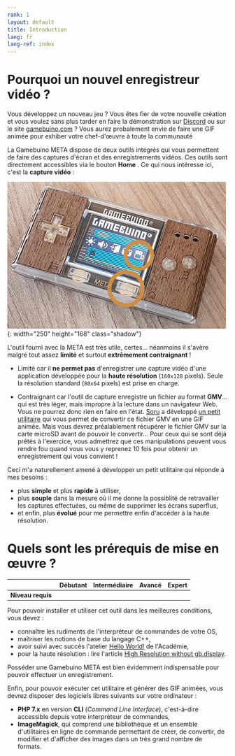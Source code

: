 ```yaml
---
rank: 1
layout: default
title: Introduction
lang: fr
lang-ref: index
---
```


# Pourquoi un nouvel enregistreur vidéo ?

Vous développez un nouveau jeu ? Vous êtes fier de votre nouvelle création et vous voulez sans plus tarder en faire la démonstration sur [Discord](https://discordapp.com/) ou sur le site [gamebuino.com](https://gamebuino.com) ? Vous aurez probalement envie de faire une GIF animée pour exhiber votre chef-d'œuvre à toute la communauté <i class="far fa-smile"></i>

La Gamebuino META dispose de deux outils intégrés qui vous permettent de faire des captures d'écran et des enregistrements vidéos. Ces outils sont directement accessibles via le bouton **Home** <i class="fa fa-home"></i>. Ce qui nous intéresse ici, c'est la **capture vidéo** :

![Enregistrement vidéo natif](../assets/figures/native-screen-recording-500x336.jpg){: width="250" height="168" class="shadow"}

L'outil fourni avec la META est très utile, certes... néanmoins il s'avère malgré tout assez **limité** et surtout **extrêmement contraignant** !

- Limité car il **ne permet pas** d'enregistrer une capture vidéo d'une application développée pour la **haute résolution** (`160x128` pixels). Seule la résolution standard (`80x64` pixels) est prise en charge.

- Contraignant car l'outil de capture enregistre un fichier au format **GMV**... qui est très léger, mais impropre à la lecture dans un navigateur Web. Vous ne pourrez donc rien en faire en l'état. [Soru](https://gamebuino.com/@sorunome) a développé [un petit utilitaire](https://gamebuino.com/creations/gmv-to-gif-converter) qui vous permet de convertir ce fichier GMV en une GIF animée. Mais vous devrez préalablement récupérer le fichier GMV sur la carte microSD avant de pouvoir le convertir... Pour ceux qui se sont déjà prêtés à l'exercice, vous admettrez que ces manipulations peuvent vous rendre fou quand vous vous y reprenez 10 fois pour obtenir un enregistrement qui vous convient !

Ceci m'a naturellement amené à développer un petit utilitaire qui réponde à mes besoins :

- plus **simple** et plus **rapide** à utiliser,
- plus **souple** dans la mesure où il me donne la possiblité de retravailler les captures effectuées, ou même de supprimer les écrans superflus,
- et enfin, plus **évolué** pour me permettre enfin d'accéder à la haute résolution.


# Quels sont les prérequis de mise en œuvre ?

|                   |           Débutant           |           Intermédiaire            | Avancé | Expert |
|------------------:|:----------------------------:|:----------------------------------:|:------:|:------:|
| **Niveau requis** | <i class="fas fa-check"></i> | <i class="fas fa-check faded"></i> |        |        |

Pour pouvoir installer et utiliser cet outil dans les meilleures conditions, vous devez :

- connaître les rudiments de l'interpréteur de commandes de votre OS,
- maîtriser les notions de base du langage C++,
- avoir suivi avec succès l'atelier [Hello World!](https://gamebuino.com/academy/workshop/make-your-very-first-games-with-pong/hello-world) de l'Académie,
- pour la haute résolution : lire l'article [High Resolution without gb.display](https://gamebuino.com/creations/high-resolution-without-gb-display).

Posséder une Gamebuino META est bien évidemment indispensable pour pouvoir effectuer un enregistrement.

Enfin, pour pouvoir exécuter cet utilitaire et générer des GIF animées, vous devrez disposer des logiciels libres suivants sur votre ordinateur :

- **PHP 7.x** en version **CLI** (*Command Line Interface*), c'est-à-dire accessible depuis votre interpréteur de commandes,
- **ImageMagick**, qui comprend une bibliothèque et un ensemble d'utilitaires en ligne de commande permettant de créer, de convertir, de modifier et d'afficher des images dans un très grand nombre de formats.
